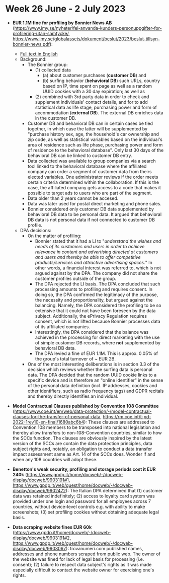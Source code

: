 # Week 26 June - 2 July 2023

- **EUR 1.1M fine for profiling by Bonnier News AB** (https://www.imy.se/nyheter/fel-anvanda-kunders-personuppgifter-for-profilering-utan-samtycke/, https://www.imy.se/globalassets/dokument/beslut/2023/beslut-tillsyn-bonnier-news.pdf): 
  - [Full text in English](bonnier-sweden-case-en.md)
  - Background: 
    - The Bonnier group: 
      - (1) collected data 
        - (a) about customer purchases (**customer DB**) and 
        - (b) surfing behavior (**behavioral DB**) such URLs, country based on IP, time spent on page as well as a random UUID cookies with a 30 day expiration; as well as 
      - (2) combined with 3rd party data in order to check and supplement individuals' contact details, and for to add statistical data as life stage, purchasing power and form of accommodation (**external DB**). The external DB enriches data in the customer DB.
    - Customer DB and behavioral DB can in certain cases be tied together, in which case the latter will be supplemented by "purchase history sex, age, the household's car ownership and zip code, as well as statistical variables based on the individual's area of residence such as life phase, purchasing power and form of residence to the behavioral database". Only last 30 days of the behavioral DB can be linked to customer DB entry.
    - Data collected was available to group companies via a search tool linked to the behavioral database where the affiliated company can order a segment of customer data from theirs elected variables. One administrator reviews if the order meets certain criteria determined within the collaboration. If this is the case, the affiliated company gets access to a code that makes it possible to target ads to users who are part of the segment.
    - Data older than 2 years cannot be accesed.
    - Data was later used for postal direct marketing and phone sales. 
    - Bonnier considered only customer DB data supplemented by behavioral DB data to be personal data. It argued that behavioral DB data is not personal data if not connected to customer DB profile.
  - DPA decisions: 
    - On the matter of profiling:
      - Bonnier stated that it had a LI to "*understand the wishes and needs of its customers and users in order to achieve relevance in content and advertising directed at customers and users and thereby be able to offer competitive products/services and attractive advertising spaces.*" In other words, a financial interest was referred to, which is not argued against by the DPA. The company did not share the customer profiles outside of the group. 
      - The DPA rejected the LI basis. The DPA concluded that such processing amounts to profiling and requires consent. In doing so, the DPA confirmed the legitimacy of the purpose, the necessity and proportionality, but argued against the balancing. Namely, the DPA considered the profiling to be so extensive that it could not have been foreseen by the data subject. Additionally, the ePrivacy Regulation requires consent, which is not lifted because Bonnier processes data of its affiliated companies. 
      - Interestingly, the DPA considered that the balance was achieved in the processing for direct marketing with the use of simple customer DB records, where **not** supplemented by behavioral DB data.
      - The DPA levied a fine of EUR 1.1M. This is approx. 0.05% of the group's total turnover of ~ EUR 2B.
    -  One of the most interesting deliberations is in section 3.3 of the decision which reviews whether the surfing data is personal data. The DPA decided that the random UUID cookie links to a specific device and is therefore an "online identifier" in the sense of the personal data definition (incl. IP addresses, cookies and other identifiers, such as radio frequency tags) and GDPR recitals and thereby directly identifies an individual.

- **Model Contractual Clauses published by Convention 108 Committee** (https://www.coe.int/en/web/data-protection/-/model-contractual-clauses-for-the-transfer-of-personal-data, https://rm.coe.int/t-pd-2022-1rev10-en-final/1680abc6b4): These clauses are addressed to Convention 108 members to be transposed into national legislation and thereby allow transfers to non-108-Convention countries, similar to how the SCCs function. The clauses are obviously inspired by the latest version of the SCCs are contain the data protection principles, data subject rights and, notably, an obligation to conduct a data transfer impact assessment same as Art. 14 of the SCCs does. Wonder if and when any 108 countries will adopt these. 

- **Benetton's weak security, profiling and storage periods cost it EUR 240k** (https://www.gpdp.it/home/docweb/-/docweb-display/docweb/9903191#1, https://www.gpdp.it/web/guest/home/docweb/-/docweb-display/docweb/9902472): The Italian DPA determined that (1) customer data was retained indefinitely; (2) access to loyalty card system was provided under one login and password for all employees across 7 countries, without device-level controls e.g. with ability to make screenshots; (3) set profiling cookies without obtaining adequate legal basis. 

- **Data scraping website fines EUR 60k** (https://www.gpdp.it/home/docweb/-/docweb-display/docweb/9903191#2, https://www.gpdp.it/web/guest/home/docweb/-/docweb-display/docweb/9903067): trovanumeri.com published names, addresses and phone numbers scraped from public web. The owner of the website was fined for lack of legal basis for processing (i.e. consent); (2) failure to respect data subject's rights as it was made especially difficult to contact the website owner for exercising one's rights.